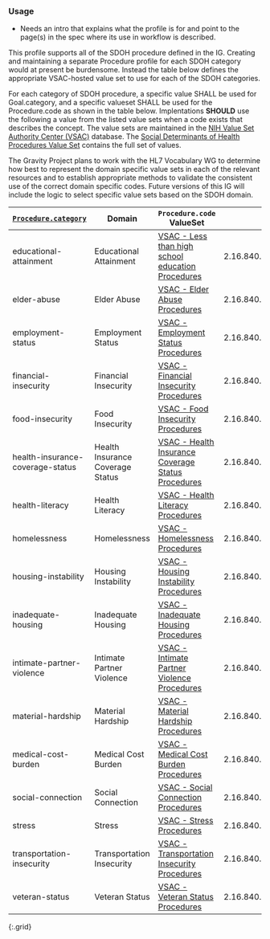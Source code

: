 

### Usage
* Needs an intro that explains what the profile is for and point to the page(s) in the spec where its use in workflow is described.

This profile supports all of the SDOH procedure defined in the IG.  Creating and maintaining a separate Procedure profile for each SDOH category would at present be burdensome.
Instead the table below defines the appropriate VSAC-hosted value set to use for each of the SDOH categories.

For each category of SDOH procedure, a specific value SHALL be used for Goal.category, and a specific valueset SHALL be used for the Procedure.code as shown in the table below.
Implentations **SHOULD** use the following a value from the listed value sets when a code exists that describes the concept. The value sets are maintained in the  [NIH Value Set Authority Center (VSAC)](https://vsac.nlm.nih.gov/) database. The [Social Determinants of Health Procedures Value Set](https://vsac.nlm.nih.gov/valueset/2.16.840.1.113762.1.4.1196.789/expansion) contains the full set of values.

The Gravity Project plans to work with the HL7 Vocabulary WG to determine how best to represent the domain specific value sets in each of the relevant resources and to establish appropriate methods to validate the consistent use of the correct domain specific codes. Future versions of this IG will include the logic to select specific value sets based on the SDOH domain.


| [`Procedure.category`](ValueSet-SDOHCC-ValueSetSDOHCategory.html) | Domain | `Procedure.code` ValueSet | ValueSet OID |
| ------ | -------------------- | ------------------------- | ------------ |
| educational-attainment  | Educational Attainment | [VSAC -  Less than high school education Procedures ]( https://vsac.nlm.nih.gov/valueset/2.16.840.1.113762.1.4.1247.56/expansion/Latest ) |2.16.840.1.113762.1.4.1247.56|
| elder-abuse  | Elder Abuse | [VSAC -  Elder Abuse Procedures ]( https://vsac.nlm.nih.gov/valueset/2.16.840.1.113762.1.4.1247.67/expansion/Latest ) |2.16.840.1.113762.1.4.1247.67|
| employment-status  | Employment Status | [VSAC -  Employment Status Procedures ]( https://vsac.nlm.nih.gov/valueset/2.16.840.1.113762.1.4.1247.59/expansion/Latest ) |2.16.840.1.113762.1.4.1247.59|
| financial-insecurity  | Financial Insecurity | [VSAC -  Financial Insecurity Procedures ]( https://vsac.nlm.nih.gov/valueset/2.16.840.1.113762.1.4.1247.32/expansion/Latest ) |2.16.840.1.113762.1.4.1247.32|
| food-insecurity  | Food Insecurity | [VSAC -  Food Insecurity Procedures ]( https://vsac.nlm.nih.gov/valueset/2.16.840.1.113762.1.4.1247.7/expansion/Latest ) |2.16.840.1.113762.1.4.1247.7|
| health-insurance-coverage-status  | Health Insurance Coverage Status | [VSAC -  Health Insurance Coverage Status Procedures ]( https://vsac.nlm.nih.gov/valueset/2.16.840.1.113762.1.4.1247.125/expansion/Latest ) |2.16.840.1.113762.1.4.1247.125|
| health-literacy  | Health Literacy | [VSAC -  Health Literacy Procedures ]( https://vsac.nlm.nih.gov/valueset/2.16.840.1.113762.1.4.1247.118/expansion/Latest ) |2.16.840.1.113762.1.4.1247.118|
| homelessness  | Homelessness | [VSAC -  Homelessness Procedures ]( https://vsac.nlm.nih.gov/valueset/2.16.840.1.113762.1.4.1247.20/expansion/Latest ) |2.16.840.1.113762.1.4.1247.20|
| housing-instability  | Housing Instability | [VSAC -  Housing Instability Procedures ]( https://vsac.nlm.nih.gov/valueset/2.16.840.1.113762.1.4.1247.44/expansion/Latest ) |2.16.840.1.113762.1.4.1247.44|
| inadequate-housing  | Inadequate Housing | [VSAC -  Inadequate Housing Procedures ]( https://vsac.nlm.nih.gov/valueset/2.16.840.1.113762.1.4.1247.52/expansion/Latest ) |2.16.840.1.113762.1.4.1247.52|
| intimate-partner-violence  | Intimate Partner Violence | [VSAC -  Intimate Partner Violence Procedures ]( https://vsac.nlm.nih.gov/valueset/2.16.840.1.113762.1.4.1247.97/expansion/Latest ) |2.16.840.1.113762.1.4.1247.97|
| material-hardship  | Material Hardship | [VSAC -  Material Hardship Procedures ]( https://vsac.nlm.nih.gov/valueset/2.16.840.1.113762.1.4.1247.39/expansion/Latest ) |2.16.840.1.113762.1.4.1247.39|
| medical-cost-burden  | Medical Cost Burden | [VSAC -  Medical Cost Burden Procedures ]( https://vsac.nlm.nih.gov/valueset/2.16.840.1.113762.1.4.1247.122/expansion/Latest ) |2.16.840.1.113762.1.4.1247.122|
| social-connection  | Social Connection | [VSAC -  Social Connection Procedures ]( https://vsac.nlm.nih.gov/valueset/2.16.840.1.113762.1.4.1247.94/expansion/Latest ) |2.16.840.1.113762.1.4.1247.94|
| stress  | Stress | [VSAC -  Stress Procedures ]( https://vsac.nlm.nih.gov/valueset/2.16.840.1.113762.1.4.1247.87/expansion/Latest ) |2.16.840.1.113762.1.4.1247.87|
| transportation-insecurity  | Transportation Insecurity | [VSAC -  Transportation Insecurity Procedures ]( https://vsac.nlm.nih.gov/valueset/2.16.840.1.113762.1.4.1247.27/expansion/Latest ) |2.16.840.1.113762.1.4.1247.27|
| veteran-status  | Veteran Status | [VSAC -  Veteran Status Procedures ]( https://vsac.nlm.nih.gov/valueset/2.16.840.1.113762.1.4.1247.90/expansion/Latest ) |2.16.840.1.113762.1.4.1247.90|
{:.grid}